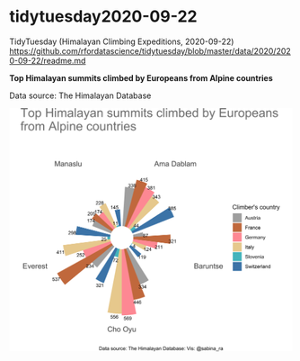# tidytuesday2020-09-22
TidyTuesday (Himalayan Climbing Expeditions, 2020-09-22)
https://github.com/rfordatascience/tidytuesday/blob/master/data/2020/2020-09-22/readme.md

**Top Himalayan summits climbed by Europeans from Alpine countries**

Data source: The Himalayan Database


![Screenshot](PlotTTw39.png) 
